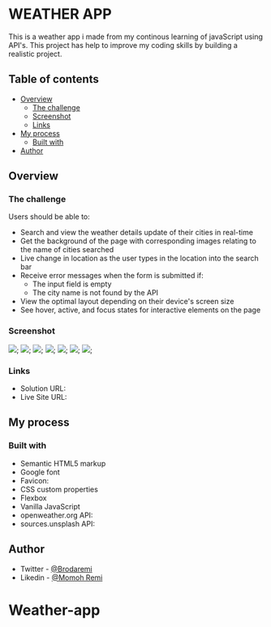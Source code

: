 # WEATHER APP

This is a weather app i made from my continous learning of javaScript using API's. This project has help to improve my coding skills by building a realistic project. 

## Table of contents

- [Overview](#overview)
  - [The challenge](#the-challenge)
  - [Screenshot](#screenshot)
  - [Links](#links)
- [My process](#my-process)
  - [Built with](#built-with)
- [Author](#author)

## Overview

### The challenge

Users should be able to:

- Search and view the weather details update of their cities in real-time
- Get the background of the page with corresponding images relating to the name of cities searched
- Live change in location as the user types in the location into the search bar
- Receive error messages when the form is submitted if:
  - The input field is empty
  - The city name is not found by the API
- View the optimal layout depending on their device's screen size
- See hover, active, and focus states for interactive elements on the page

### Screenshot

![](./screenshots/WeatherApp-offline-desktop.png);
![](./screenshots/WeatherApp-load-desktop.png);
![](./screenshots/WeatherApp-ikorodu-desktop.png);
![](./screenshots/WeatherApp-london-desktop.png);
![](./screenshots/WeatherApp-load-mobile.png);
![](./screenshots/WeatherApp-tokyo-mobile.png);
![](./screenshots/WeatherApp-accra-mobile.png);



### Links

- Solution URL: [](https://github.com/brodaremi/weather-app)
- Live Site URL: [](https://github.com/brodaremi/weather-app/)

## My process

### Built with

- Semantic HTML5 markup
- Google font
- Favicon:  [](https://favicon.io)
- CSS custom properties
- Flexbox
- Vanilla JavaScript
- openweather.org API:  [](https://opeanweather.org)
- sources.unsplash API:  [](https://sources.unsplash.com)


## Author

- Twitter - [@Brodaremi](https://www.twitter.com/brodaRemi)
- Likedin - [@Momoh Remi](https://www.linkedin.com/momoh-remi)

# Weather-app
